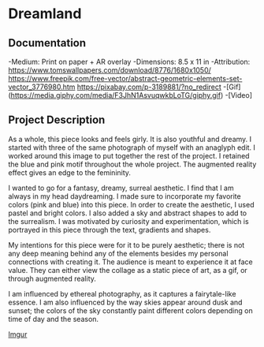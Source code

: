 # Dreamland

## Documentation
-Medium: Print on paper + AR overlay
-Dimensions: 8.5 x 11 in
-Attribution:
https://www.tomswallpapers.com/download/8776/1680x1050/
https://www.freepik.com/free-vector/abstract-geometric-elements-set-vector_3776980.htm
https://pixabay.com/p-3189881/?no_redirect
-[Gif] (https://media.giphy.com/media/F3JhN1AsvuqwkbLoTG/giphy.gif)
-[Video] 

## Project Description
As a whole, this piece looks and feels girly. It is also youthful and dreamy. I started with three of the same photograph of myself with an anaglyph edit. I worked around this image to put together the rest of the project. I retained the blue and pink motif throughout the whole project. The augmented reality effect gives an edge to the femininity.

I wanted to go for a fantasy, dreamy, surreal aesthetic. I find that I am always in my head daydreaming. I made sure to incorporate my favorite colors (pink and blue) into this piece. In order to create the aesthetic, I used pastel and bright colors. I also added a sky and abstract shapes to add to the surrealism. I was motivated by curiosity and experimentation, which is portrayed in this piece through the text, gradients and shapes.

My intentions for this piece were for it to be purely aesthetic; there is not any deep meaning behind any of the elements besides my personal connections with creating it. The audience is meant to experience it at face value. They can either view the collage as a static piece of art, as a gif, or through augmented reality.

I am influenced by ethereal photography, as it captures a fairytale-like essence. I am also influenced by the way skies appear around dusk and sunset; the colors of the sky constantly paint different colors depending on time of day and the season.

[Imgur](https://i.imgur.com/PuyRFmU.png)

